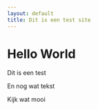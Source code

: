 ```yaml
---
layout: default
title: Dit is een test site
---
```

# Hello World

Dit is een test 

En nog wat tekst

Kijk wat mooi